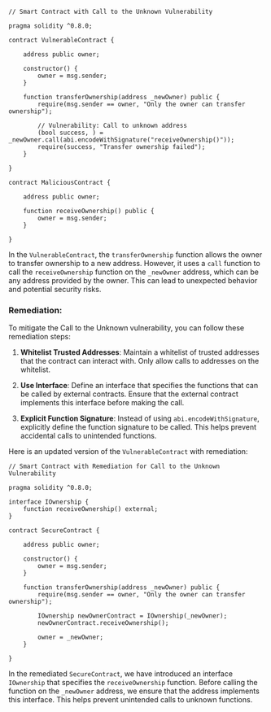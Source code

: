 ```solidity
// Smart Contract with Call to the Unknown Vulnerability

pragma solidity ^0.8.0;

contract VulnerableContract {
    
    address public owner;
    
    constructor() {
        owner = msg.sender;
    }
    
    function transferOwnership(address _newOwner) public {
        require(msg.sender == owner, "Only the owner can transfer ownership");
        
        // Vulnerability: Call to unknown address
        (bool success, ) = _newOwner.call(abi.encodeWithSignature("receiveOwnership()"));
        require(success, "Transfer ownership failed");
    }
    
}

contract MaliciousContract {
    
    address public owner;
    
    function receiveOwnership() public {
        owner = msg.sender;
    }
    
}
```

In the `VulnerableContract`, the `transferOwnership` function allows the owner to transfer ownership to a new address. However, it uses a `call` function to call the `receiveOwnership` function on the `_newOwner` address, which can be any address provided by the owner. This can lead to unexpected behavior and potential security risks.

### Remediation:

To mitigate the Call to the Unknown vulnerability, you can follow these remediation steps:

1. **Whitelist Trusted Addresses**: Maintain a whitelist of trusted addresses that the contract can interact with. Only allow calls to addresses on the whitelist.

2. **Use Interface**: Define an interface that specifies the functions that can be called by external contracts. Ensure that the external contract implements this interface before making the call.

3. **Explicit Function Signature**: Instead of using `abi.encodeWithSignature`, explicitly define the function signature to be called. This helps prevent accidental calls to unintended functions.

Here is an updated version of the `VulnerableContract` with remediation:

```solidity
// Smart Contract with Remediation for Call to the Unknown Vulnerability

pragma solidity ^0.8.0;

interface IOwnership {
    function receiveOwnership() external;
}

contract SecureContract {
    
    address public owner;
    
    constructor() {
        owner = msg.sender;
    }
    
    function transferOwnership(address _newOwner) public {
        require(msg.sender == owner, "Only the owner can transfer ownership");
        
        IOwnership newOwnerContract = IOwnership(_newOwner);
        newOwnerContract.receiveOwnership();
        
        owner = _newOwner;
    }
    
}
```

In the remediated `SecureContract`, we have introduced an interface `IOwnership` that specifies the `receiveOwnership` function. Before calling the function on the `_newOwner` address, we ensure that the address implements this interface. This helps prevent unintended calls to unknown functions.